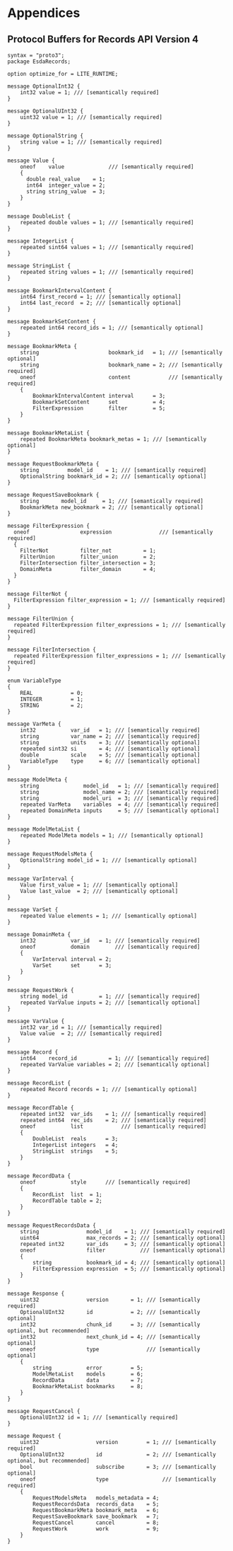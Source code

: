 # Appendices
## Protocol Buffers for Records API Version 4

	syntax = "proto3";
	package EsdaRecords;
	
	option optimize_for = LITE_RUNTIME;
	
	message OptionalInt32 {
	    int32 value = 1; /// [semantically required]
	}
	
	message OptionalUInt32 {
	    uint32 value = 1; /// [semantically required]
	}
	
	message OptionalString {
	    string value = 1; /// [semantically required]
	}
	
	message Value {
	    oneof    value              /// [semantically required]
	    {
	      double real_value    = 1; 
	      int64  integer_value = 2; 
	      string string_value  = 3; 
	    }
	}
	
	message DoubleList {
	    repeated double values = 1; /// [semantically required]
	}
	
	message IntegerList {
	    repeated sint64 values = 1; /// [semantically required]
	}
	
	message StringList {
	    repeated string values = 1; /// [semantically required]
	}
	
	message BookmarkIntervalContent {
	    int64 first_record = 1; /// [semantically optional]
	    int64 last_record  = 2; /// [semantically optional]
	}
	
	message BookmarkSetContent {
	    repeated int64 record_ids = 1; /// [semantically optional]
	}
	
	message BookmarkMeta {
	    string                      bookmark_id   = 1; /// [semantically optional]
	    string                      bookmark_name = 2; /// [semantically required]
	    oneof                       content            /// [semantically required]
	    {
	        BookmarkIntervalContent interval      = 3; 
	        BookmarkSetContent      set           = 4; 
	        FilterExpression        filter        = 5; 
	    }
	}
	
	message BookmarkMetaList {
	    repeated BookmarkMeta bookmark_metas = 1; /// [semantically optional]
	}
	
	message RequestBookmarkMeta {
	    string         model_id    = 1; /// [semantically required]
	    OptionalString bookmark_id = 2; /// [semantically optional]
	}
	
	message RequestSaveBookmark {
	    string       model_id     = 1; /// [semantically required]
	    BookmarkMeta new_bookmark = 2; /// [semantically optional]
	}
	
	message FilterExpression {
	  oneof                expression               /// [semantically required]
	  {
	    FilterNot          filter_not          = 1; 
	    FilterUnion        filter_union        = 2; 
	    FilterIntersection filter_intersection = 3; 
	    DomainMeta         filter_domain       = 4; 
	  }
	}
	
	message FilterNot {
	  FilterExpression filter_expression = 1; /// [semantically required]
	}
	
	message FilterUnion {
	  repeated FilterExpression filter_expressions = 1; /// [semantically required]
	}
	
	message FilterIntersection {
	  repeated FilterExpression filter_expressions = 1; /// [semantically required]
	}
	
	enum VariableType
	{
	    REAL            = 0; 
	    INTEGER         = 1; 
	    STRING          = 2; 
	}
	
	message VarMeta {
	    int32           var_id   = 1; /// [semantically required]
	    string          var_name = 2; /// [semantically required]
	    string          units    = 3; /// [semantically optional]
	    repeated sint32 si       = 4; /// [semantically optional]
	    double          scale    = 5; /// [semantically optional]
	    VariableType    type     = 6; /// [semantically optional]
	}
	
	message ModelMeta {
	    string              model_id   = 1; /// [semantically required]
	    string              model_name = 2; /// [semantically required]
	    string              model_uri  = 3; /// [semantically required]
	    repeated VarMeta    variables  = 4; /// [semantically required]
	    repeated DomainMeta inputs     = 5; /// [semantically optional]
	}
	
	message ModelMetaList {
	    repeated ModelMeta models = 1; /// [semantically optional]
	}
	
	message RequestModelsMeta {
	    OptionalString model_id = 1; /// [semantically optional]
	}
	
	message VarInterval {
	    Value first_value = 1; /// [semantically optional]
	    Value last_value  = 2; /// [semantically optional]
	}
	
	message VarSet {
	    repeated Value elements = 1; /// [semantically optional]
	}
	
	message DomainMeta {
	    int32           var_id   = 1; /// [semantically required]
	    oneof           domain        /// [semantically required]
	    {
	        VarInterval interval = 2; 
	        VarSet      set      = 3; 
	    }
	}
	
	message RequestWork {
	    string model_id          = 1; /// [semantically required]
	    repeated VarValue inputs = 2; /// [semantically optional]
	}
	
	message VarValue {
	    int32 var_id = 1; /// [semantically required]
	    Value value  = 2; /// [semantically required]
	}
	
	message Record {
	    int64    record_id          = 1; /// [semantically required]
	    repeated VarValue variables = 2; /// [semantically optional]
	}
	
	message RecordList {
	    repeated Record records = 1; /// [semantically optional]
	}
	
	message RecordTable {
	    repeated int32  var_ids    = 1; /// [semantically required]
	    repeated int64  rec_ids    = 2; /// [semantically required]
	    oneof           list            /// [semantically required]
	    {
	        DoubleList  reals      = 3; 
	        IntegerList integers   = 4; 
	        StringList  strings    = 5; 
	    }
	}
	
	message RecordData {
	    oneof           style      /// [semantically required]
	    {
	        RecordList  list  = 1; 
	        RecordTable table = 2; 
	    }
	}
	
	message RequestRecordsData {
	    string               model_id    = 1; /// [semantically required]
	    uint64               max_records = 2; /// [semantically optional]
	    repeated int32       var_ids     = 3; /// [semantically optional]
	    oneof                filter           /// [semantically optional]
	    {
	        string           bookmark_id = 4; /// [semantically optional]
	        FilterExpression expression  = 5; /// [semantically optional]
	    }
	}
	
	message Response {
	    uint32               version       = 1; /// [semantically required]
	    OptionalUInt32       id            = 2; /// [semantically optional]
	    int32                chunk_id      = 3; /// [semantically optional, but recommended]
	    int32                next_chunk_id = 4; /// [semantically optional]
	    oneof                type               /// [semantically optional]
	    {
	        string           error         = 5; 
	        ModelMetaList    models        = 6; 
	        RecordData       data          = 7; 
	        BookmarkMetaList bookmarks     = 8; 
	    }
	}
	
	message RequestCancel {
	    OptionalUInt32 id = 1; /// [semantically required]
	}
	
	message Request {
	    uint32                  version         = 1; /// [semantically required]
	    OptionalUInt32          id              = 2; /// [semantically optional, but recommended]
	    bool                    subscribe       = 3; /// [semantically optional]
	    oneof                   type                 /// [semantically required]
	    {
	        RequestModelsMeta   models_metadata = 4; 
	        RequestRecordsData  records_data    = 5; 
	        RequestBookmarkMeta bookmark_meta   = 6; 
	        RequestSaveBookmark save_bookmark   = 7; 
	        RequestCancel       cancel          = 8; 
	        RequestWork         work            = 9; 
	    }
	}
